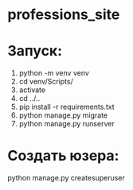 # professions_site

# Запуск:
1. python -m venv venv
2. cd venv/Scripts/
3. activate
4. cd ../..
5. pip install -r requirements.txt
6. python manage.py migrate
7. python manage.py runserver

# Создать юзера:
python manage.py createsuperuser
